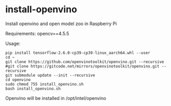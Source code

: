 # install-openvino

Install openvino and open model zoo in Raspberry Pi

Requirements: opencv==4.5.5

Usage:

```shell
pip install tensorflow-2.6.0-cp39-cp39-linux_aarch64.whl --user
cd ~
git clone https://github.com/openvinotoolkit/openvino.git --recursive
#git clone https://gitcode.net/mirrors/openvinotoolkit/openvino.git --recursive
git submodule update --init --recursive
cd openvino
sudo chmod 755 install_openvino.sh
bash install_openvino.sh
```

Openvino will be installed in /opt/intel/openvino
